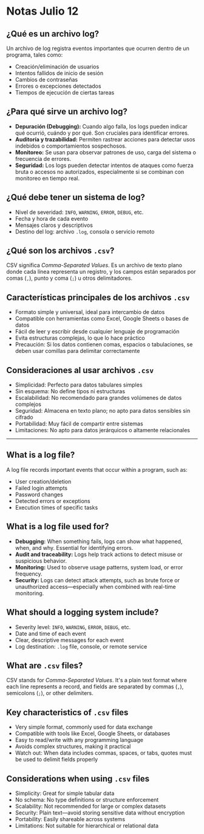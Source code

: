 # Notas Julio 12

## ¿Qué es un archivo log?

Un archivo de log registra eventos importantes que ocurren dentro de un programa, tales como:

- Creación/eliminación de usuarios  
- Intentos fallidos de inicio de sesión  
- Cambios de contraseñas  
- Errores o excepciones detectados  
- Tiempos de ejecución de ciertas tareas

## ¿Para qué sirve un archivo log?

- **Depuración (Debugging):** Cuando algo falla, los logs pueden indicar qué ocurrió, cuándo y por qué. Son cruciales para identificar errores.  
- **Auditoría y trazabilidad:** Permiten rastrear acciones para detectar usos indebidos o comportamientos sospechosos.  
- **Monitoreo:** Se usan para observar patrones de uso, carga del sistema o frecuencia de errores.  
- **Seguridad:** Los logs pueden detectar intentos de ataques como fuerza bruta o accesos no autorizados, especialmente si se combinan con monitoreo en tiempo real.

## ¿Qué debe tener un sistema de log?

- Nivel de severidad: `INFO`, `WARNING`, `ERROR`, `DEBUG`, etc.  
- Fecha y hora de cada evento  
- Mensajes claros y descriptivos  
- Destino del log: archivo `.log`, consola o servicio remoto

## ¿Qué son los archivos `.csv`?

CSV significa *Comma-Separated Values*. Es un archivo de texto plano donde cada línea representa un registro, y los campos están separados por comas (`,`), punto y coma (`;`) u otros delimitadores.

## Características principales de los archivos `.csv`

- Formato simple y universal, ideal para intercambio de datos  
- Compatible con herramientas como Excel, Google Sheets o bases de datos  
- Fácil de leer y escribir desde cualquier lenguaje de programación  
- Evita estructuras complejas, lo que lo hace práctico  
- Precaución: Si los datos contienen comas, espacios o tabulaciones, se deben usar comillas para delimitar correctamente

## Consideraciones al usar archivos `.csv`

- Simplicidad: Perfecto para datos tabulares simples  
- Sin esquema: No define tipos ni estructuras  
- Escalabilidad: No recomendado para grandes volúmenes de datos complejos  
- Seguridad: Almacena en texto plano; no apto para datos sensibles sin cifrado  
- Portabilidad: Muy fácil de compartir entre sistemas  
- Limitaciones: No apto para datos jerárquicos o altamente relacionales

---

## What is a log file?

A log file records important events that occur within a program, such as:

- User creation/deletion  
- Failed login attempts  
- Password changes  
- Detected errors or exceptions  
- Execution times of specific tasks

## What is a log file used for?

- **Debugging:** When something fails, logs can show what happened, when, and why. Essential for identifying errors.  
- **Audit and traceability:** Logs help track actions to detect misuse or suspicious behavior.  
- **Monitoring:** Used to observe usage patterns, system load, or error frequency.  
- **Security:** Logs can detect attack attempts, such as brute force or unauthorized access—especially when combined with real-time monitoring.

## What should a logging system include?

- Severity level: `INFO`, `WARNING`, `ERROR`, `DEBUG`, etc.  
- Date and time of each event  
- Clear, descriptive messages for each event  
- Log destination: `.log` file, console, or remote service

## What are `.csv` files?

CSV stands for *Comma-Separated Values*. It's a plain text format where each line represents a record, and fields are separated by commas (`,`), semicolons (`;`), or other delimiters.

## Key characteristics of `.csv` files

- Very simple format, commonly used for data exchange  
- Compatible with tools like Excel, Google Sheets, or databases  
- Easy to read/write with any programming language  
- Avoids complex structures, making it practical  
- Watch out: When data includes commas, spaces, or tabs, quotes must be used to delimit fields properly

## Considerations when using `.csv` files

- Simplicity: Great for simple tabular data  
- No schema: No type definitions or structure enforcement  
- Scalability: Not recommended for large or complex datasets  
- Security: Plain text—avoid storing sensitive data without encryption  
- Portability: Easily shareable across systems  
- Limitations: Not suitable for hierarchical or relational data
